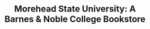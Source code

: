 ---
title: "Morehead State University: A Barnes & Noble College Bookstore"
url: /morehead/morehead-state-university-a-barnes-and-noble-college-bookstore/
shop: books
---